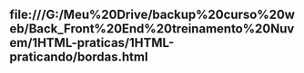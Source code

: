<h2>file:///G:/Meu%20Drive/backup%20curso%20web/Back_Front%20End%20treinamento%20Nuvem/1HTML-praticas/1HTML-praticando/bordas.html<h2>
